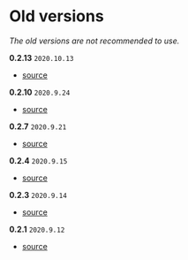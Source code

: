 # Old versions
_The old versions are not recommended to use._


**0.2.13** `2020.10.13`
+ [source](https://github.com/PiCoPress/Sprexor/archive/0.2.13.zip)

**0.2.10** `2020.9.24`
+ [source](https://github.com/PiCoPress/Sprexor/archive0.2.10.zip)


**0.2.7** `2020.9.21`
+ [source](https://github.com/PiCoPress/Sprexor/archive/0.2.7-Beta.zip)


**0.2.4** `2020.9.15`
+ [source](https://github.com/PiCoPress/Sprexor/archive/0.2.4.zip)


**0.2.3** `2020.9.14`
+ [source](https://github.com/PiCoPress/Sprexor/archive/0.2.3.zip)


**0.2.1** `2020.9.12`
+ [source](https://github.com/PiCoPress/Sprexor/archive/0.2.1.zip)
